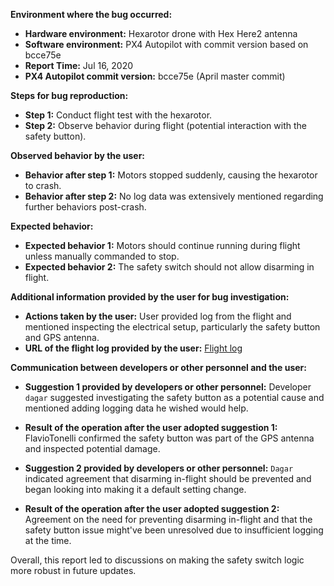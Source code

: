 **Environment where the bug occurred:**

- **Hardware environment:** Hexarotor drone with Hex Here2 antenna
- **Software environment:** PX4 Autopilot with commit version based on bcce75e
- **Report Time:** Jul 16, 2020
- **PX4 Autopilot commit version:** bcce75e (April master commit)

**Steps for bug reproduction:**

- **Step 1:** Conduct flight test with the hexarotor.
- **Step 2:** Observe behavior during flight (potential interaction with the safety button).

**Observed behavior by the user:**
- **Behavior after step 1:** Motors stopped suddenly, causing the hexarotor to crash.
- **Behavior after step 2:** No log data was extensively mentioned regarding further behaviors post-crash.

**Expected behavior:**
- **Expected behavior 1:** Motors should continue running during flight unless manually commanded to stop.
- **Expected behavior 2:** The safety switch should not allow disarming in flight.

**Additional information provided by the user for bug investigation:**
- **Actions taken by the user:** User provided log from the flight and mentioned inspecting the electrical setup, particularly the safety button and GPS antenna.
- **URL of the flight log provided by the user:** [Flight log](https://review.px4.io/plot_app?log=f177f3be-1ffc-4040-a86d-5831aefa752c)

**Communication between developers or other personnel and the user:**
- **Suggestion 1 provided by developers or other personnel:** Developer `dagar` suggested investigating the safety button as a potential cause and mentioned adding logging data he wished would help.
- **Result of the operation after the user adopted suggestion 1:** FlavioTonelli confirmed the safety button was part of the GPS antenna and inspected potential damage.
  
- **Suggestion 2 provided by developers or other personnel:** `Dagar` indicated agreement that disarming in-flight should be prevented and began looking into making it a default setting change.
- **Result of the operation after the user adopted suggestion 2:** Agreement on the need for preventing disarming in-flight and that the safety button issue might've been unresolved due to insufficient logging at the time.

Overall, this report led to discussions on making the safety switch logic more robust in future updates.
